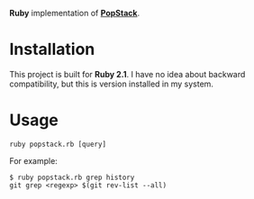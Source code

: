 **Ruby** implementation of [**PopStack**](https://github.com/rafalwrzeszcz/popstack).

# Installation

This project is built for **Ruby 2.1**. I have no idea about backward compatibility, but this is version installed in
my system.

# Usage

```
ruby popstack.rb [query]
```

For example:

```
$ ruby popstack.rb grep history
git grep <regexp> $(git rev-list --all)
```
